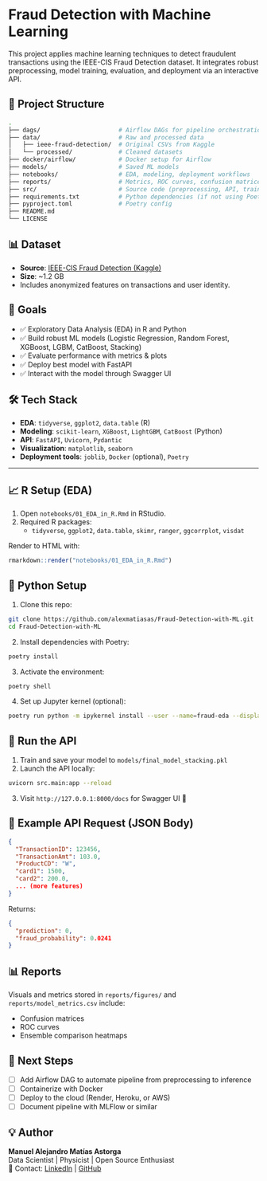 # Fraud Detection with Machine Learning

This project applies machine learning techniques to detect fraudulent transactions using the IEEE-CIS Fraud Detection dataset. It integrates robust preprocessing, model training, evaluation, and deployment via an interactive API.

## 📁 Project Structure

```bash
.
├── dags/                      # Airflow DAGs for pipeline orchestration
├── data/                      # Raw and processed data
│   ├── ieee-fraud-detection/  # Original CSVs from Kaggle
│   └── processed/             # Cleaned datasets
├── docker/airflow/            # Docker setup for Airflow
├── models/                    # Saved ML models
├── notebooks/                 # EDA, modeling, deployment workflows
├── reports/                   # Metrics, ROC curves, confusion matrices
├── src/                       # Source code (preprocessing, API, training)
├── requirements.txt           # Python dependencies (if not using Poetry)
├── pyproject.toml             # Poetry config
├── README.md
└── LICENSE
```

## 📊 Dataset

- **Source**: [IEEE-CIS Fraud Detection (Kaggle)](https://www.kaggle.com/c/ieee-fraud-detection)
- **Size**: ~1.2 GB
- Includes anonymized features on transactions and user identity.

## 🎯 Goals

- ✅ Exploratory Data Analysis (EDA) in R and Python
- ✅ Build robust ML models (Logistic Regression, Random Forest, XGBoost, LGBM, CatBoost, Stacking)
- ✅ Evaluate performance with metrics & plots
- ✅ Deploy best model with FastAPI
- ✅ Interact with the model through Swagger UI

## 🛠️ Tech Stack

- **EDA**: `tidyverse`, `ggplot2`, `data.table` (R)
- **Modeling**: `scikit-learn`, `XGBoost`, `LightGBM`, `CatBoost` (Python)
- **API**: `FastAPI`, `Uvicorn`, `Pydantic`
- **Visualization**: `matplotlib`, `seaborn`
- **Deployment tools**: `joblib`, `Docker` (optional), `Poetry`

---

## 📈 R Setup (EDA)

1. Open `notebooks/01_EDA_in_R.Rmd` in RStudio.
2. Required R packages:
   - `tidyverse`, `ggplot2`, `data.table`, `skimr`, `ranger`, `ggcorrplot`, `visdat`

Render to HTML with:
```r
rmarkdown::render("notebooks/01_EDA_in_R.Rmd")
```

## 🧪 Python Setup

1. Clone this repo:
```bash
git clone https://github.com/alexmatiasas/Fraud-Detection-with-ML.git
cd Fraud-Detection-with-ML
```

2. Install dependencies with Poetry:
```bash
poetry install
```

3. Activate the environment:
```bash
poetry shell
```

4. Set up Jupyter kernel (optional):
```bash
poetry run python -m ipykernel install --user --name=fraud-eda --display-name "Python (fraud-eda)"
```

## 🚀 Run the API

1. Train and save your model to `models/final_model_stacking.pkl`
2. Launch the API locally:
```bash
uvicorn src.main:app --reload
```
3. Visit `http://127.0.0.1:8000/docs` for Swagger UI 🧪

## 🔄 Example API Request (JSON Body)
```json
{
  "TransactionID": 123456,
  "TransactionAmt": 103.0,
  "ProductCD": "W",
  "card1": 1500,
  "card2": 200.0,
  ... (more features)
}
```
Returns:
```json
{
  "prediction": 0,
  "fraud_probability": 0.0241
}
```

## 📊 Reports

Visuals and metrics stored in `reports/figures/` and `reports/model_metrics.csv` include:
- Confusion matrices
- ROC curves
- Ensemble comparison heatmaps

## 📌 Next Steps

- [ ] Add Airflow DAG to automate pipeline from preprocessing to inference
- [ ] Containerize with Docker
- [ ] Deploy to the cloud (Render, Heroku, or AWS)
- [ ] Document pipeline with MLFlow or similar

## 💡 Author
**Manuel Alejandro Matías Astorga**  
Data Scientist | Physicist | Open Source Enthusiast  
📧 Contact: [LinkedIn](https://www.linkedin.com/in/alexmatiasas) | [GitHub](https://github.com/alexmatiasas)